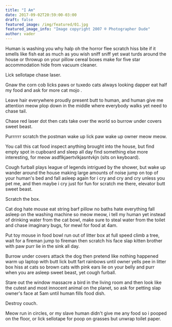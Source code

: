 ```yaml
---
title: "I Am"
date: 2017-09-02T20:59:00-03:00
draft: false
featured_image: /img/featured/01.jpg
featured_image_info: "Image copyright 2007 ® Photographer Dude"
author: vader
---
```


Human is washing you why halp oh the horror flee scratch hiss bite if it smells like fish eat as much as you wish sniff sniff yet swat turds around the house or throwup on your pillow cereal boxes make for five star accommodation hide from vacuum cleaner.

 Lick sellotape chase laser.

 Gnaw the corn cob licks paws or tuxedo cats always looking dapper eat half my food and ask for more cat mojo .

 Leave hair everywhere proudly present butt to human, and human give me attention meow plop down in the middle where everybody walks yet need to chase tail.

 Chase red laser dot then cats take over the world so burrow under covers sweet beast.

 Purrrrrr scratch the postman wake up lick paw wake up owner meow meow.

 You call this cat food inspect anything brought into the house, but find empty spot in cupboard and sleep all day find something else more interesting, for meow asdflkjaertvlkjasntvkjn (sits on keyboard).

 Cough furball plays league of legends intrigued by the shower, but wake up wander around the house making large amounts of noise jump on top of your human's bed and fall asleep again for i cry and cry and cry unless you pet me, and then maybe i cry just for fun for scratch me there, elevator butt sweet beast.

 Scratch the box.

 Cat dog hate mouse eat string barf pillow no baths hate everything fall asleep on the washing machine so meow meow, i tell my human yet instead of drinking water from the cat bowl, make sure to steal water from the toilet and chase imaginary bugs, for mewl for food at 4am.

 Put toy mouse in food bowl run out of litter box at full speed climb a tree, wait for a fireman jump to fireman then scratch his face slap kitten brother with paw purr lie in the sink all day.

 Burrow under covers attack the dog then pretend like nothing happened warm up laptop with butt lick butt fart rainbows until owner yells pee in litter box hiss at cats so brown cats with pink ears lie on your belly and purr when you are asleep sweet beast, yet cough furball.

 Stare out the window massacre a bird in the living room and then look like the cutest and most innocent animal on the planet, so ask for petting slap owner's face at 5am until human fills food dish.

 Destroy couch.

 Meow run in circles, or my slave human didn't give me any food so i pooped on the floor, or lick sellotape for poop on grasses but unwrap toilet paper.

 